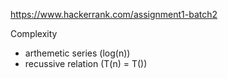 https://www.hackerrank.com/assignment1-batch2


Complexity 

- arthemetic series (log(n))
- recussive relation (T(n) = T())